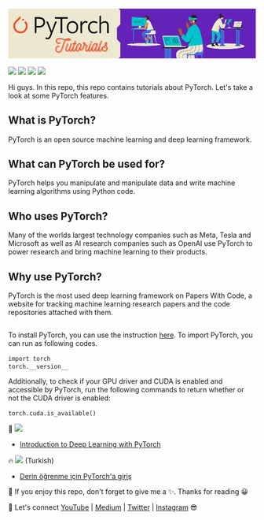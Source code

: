 ![](https://github.com/TirendazAcademy/Deep-Learning-with-PyTorch/blob/main/Images/Pytorch-Banner.png)

[![](https://img.shields.io/badge/Python-00092C?&style=plastic&logo=python&logoColor=white)]()
[![](https://img.shields.io/badge/Pytorch-470D21?&style=plastic&logo=pytorch&logoColor=white)]()
[![](https://img.shields.io/badge/Comet-darkgreen?&style=plastic&logo=comet&logoColor=white)]()
[![](https://img.shields.io/badge/DeepLearning-820000?&style=plastic&logo=deeplearning&logoColor=white)]()

Hi guys. In this repo, this repo contains tutorials about PyTorch. Let's take a look at some PyTorch features.

## What is PyTorch?

PyTorch is an open source machine learning and deep learning framework.

## What can PyTorch be used for?

PyTorch helps you manipulate and manipulate data and write machine learning algorithms using Python code.

## Who uses PyTorch?

Many of the worlds largest technology companies such as Meta, Tesla and Microsoft as well as AI research companies such as OpenAI use PyTorch to power research and bring machine learning to their products.

## Why use PyTorch?

PyTorch is the most used deep learning framework on Papers With Code, a website for tracking machine learning research papers and the code repositories attached with them.

## 

To install PyTorch, you can use the instruction [here](https://pytorch.org/). To import PyTorch, you can run as following codes.

```
import torch
torch.__version__
```
Additionally, to check if your GPU driver and CUDA is enabled and accessible by PyTorch, run the following commands to return whether or not the CUDA driver is enabled:

```
torch.cuda.is_available()
```

🚀 [![](https://img.shields.io/badge/YouTube-FF0000?style=plastic&logo=youtube&logoColor=white)](https://www.youtube.com/c/TirendazAcademy)

- [Introduction to Deep Learning with PyTorch](https://www.youtube.com/watch?v=eB8ogfU1e_8)

🔥 [![](https://img.shields.io/badge/YouTube-FF0000?style=plastic&logo=youtube&logoColor=white)](https://www.youtube.com/c/tirendazakademi) (Turkish)

- [Derin öğrenme için PyTorch'a giriş](https://www.youtube.com/watch?v=z0qJRc_WgEw)

📌 If you enjoy this repo, don't forget to give me a ✨. Thanks for reading 😀

🔗 Let's connect [YouTube](http://youtube.com/tirendazacademy) | [Medium](http://tirendazacademy.medium.com) | [Twitter](http://twitter.com/tirendazacademy) | [Instagram](https://www.instagram.com/tirendazacademy) 😎



